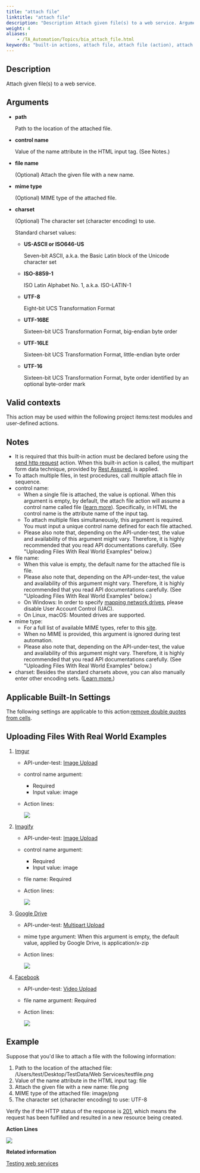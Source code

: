 ```yaml
--- 
title: "attach file"
linktitle: "attach file"
description: "Description Attach given file(s) to a web service. Arguments path Path to the location of the attached file. control name Value of the name attribute in the HTML input tag. (See Notes.) file name ..."
weight: 4
aliases: 
    - /TA_Automation/Topics/bia_attach_file.html
keywords: "built-in actions, attach file, attach file (action), attach file, attach file to web service, upload attachment to web service, add attachment to web service"
---
```


## Description

Attach given file\(s\) to a web service.

## Arguments

-   **path**

    Path to the location of the attached file.

-   **control name**

    Value of the name attribute in the HTML input tag. \(See Notes.\)

-   **file name**

    \(Optional\) Attach the given file with a new name.

-   **mime type**

    \(Optional\) MIME type of the attached file.

-   **charset**

    \(Optional\) The character set \(character encoding\) to use.

    Standard charset values:

    -   **US-ASCII or ISO646-US**

        Seven-bit ASCII, a.k.a. the Basic Latin block of the Unicode character set

    -   **ISO-8859-1**

        ISO Latin Alphabet No. 1, a.k.a. ISO-LATIN-1

    -   **UTF-8**

        Eight-bit UCS Transformation Format

    -   **UTF-16BE**

        Sixteen-bit UCS Transformation Format, big-endian byte order

    -   **UTF-16LE**

        Sixteen-bit UCS Transformation Format, little-endian byte order

    -   **UTF-16**

        Sixteen-bit UCS Transformation Format, byte order identified by an optional byte-order mark


## Valid contexts

This action may be used within the following project items:test modules and user-defined actions.

## Notes

-   It is required that this built-in action must be declared before using the [send http request](/TA_Automation/Topics/bia_send_http_request.html) action. When this built-in action is called, the multipart form data technique, provided by [Rest Assured](http://static.javadoc.io/io.rest-assured/rest-assured/3.0.1/io/restassured/builder/MultiPartSpecBuilder.html), is applied.
-   To attach multiple files, in test procedures, call multiple attach file in sequence.
-   control name:
    -   When a single file is attached, the value is optional. When this argument is empty, by default, the attach file action will assume a control name called file \([learn more](http://static.javadoc.io/io.rest-assured/rest-assured/3.0.1/io/restassured/builder/MultiPartSpecBuilder.html#controlName-java.lang.String-)\). Specifically, in HTML the control name is the attribute name of the input tag.
    -   To attach multiple files simultaneously, this argument is required. You must input a unique control name defined for each file attached.
    -   Please also note that, depending on the API-under-test, the value and availability of this argument might vary. Therefore, it is highly recommended that you read API documentations carefully. \(See "Uploading Files With Real World Examples" below.\)
-   file name:
    -   When this value is empty, the default name for the attached file is file.
    -   Please also note that, depending on the API-under-test, the value and availability of this argument might vary. Therefore, it is highly recommended that you read API documentations carefully. \(See "Uploading Files With Real World Examples" below.\)
    -   On Windows: In order to specify [mapping network drives](http://www.dummies.com/computers/operating-systems/windows-7/how-to-map-a-network-folder-in-windows-7/), please disable User Account Control \(UAC\).
    -   On Linux, macOS: Mounted drives are supported.
-   mime type:
    -   For a full list of available MIME types, refer to this [site](https://www.iana.org/assignments/media-types/media-types.xhtml).
    -   When no MIME is provided, this argument is ignored during test automation.
    -   Please also note that, depending on the API-under-test, the value and availability of this argument might vary. Therefore, it is highly recommended that you read API documentations carefully. \(See "Uploading Files With Real World Examples" below.\)
-   charset: Besides the standard charsets above, you can also manually enter other encoding sets. \([Learn more.](https://docs.oracle.com/javase/8/docs/technotes/guides/intl/encoding.doc.html)\)

## Applicable Built-In Settings

The following settings are applicable to this action:[remove double quotes from cells](/TA_Automation/Topics/bis_remove_double_quotes_from_cells.html).

## Uploading Files With Real World Examples

1.  [Imgur](https://imgur.com/)
    -   API-under-test: [Image Upload](https://apidocs.imgur.com/#4b8da0b3-3e73-13f0-d60b-2ff715e8394f)
    -   control name argument:
        -   Required
        -   Input value: image
    -   Action lines:

        ![](/images/TA_Automation/Images/bia_attach_file_pgm.png)

2.  [Imagify](https://imagify.io/)
    -   API-under-test: [Image Upload](https://imagify.io/docs/api/#upload)
    -   control name argument:
        -   Required
        -   Input value: image
    -   file name: Required
    -   Action lines:

        ![](/images/TA_Automation/Images/bia_attach_file_Imagify_pgm.png)

3.  [Google Drive](https://drive.google.com/drive/my-drive)
    -   API-under-test: [Multipart Upload](https://developers.google.com/drive/v3/web/multipart-upload)
    -   mime type argument: When this argument is empty, the default value, applied by Google Drive, is application/x-zip
    -   Action lines:

        ![](/images/TA_Automation/Images/bia_attach_file_Google_Drive_pgm.png)

4.  [Facebook](https://www.facebook.com/)
    -   API-under-test: [Video Upload](https://developers.facebook.com/docs/videos)
    -   file name argument: Required
    -   Action lines:

        ![](/images/TA_Automation/Images/bia_attach_file_facebook_pgm.png)


## Example

Suppose that you'd like to attach a file with the following information:

1.  Path to the location of the attached file: /Users/test/Desktop/TestData/Web Services/testfile.png
2.  Value of the name attribute in the HTML input tag: file
3.  Attach the given file with a new name: file.png
4.  MIME type of the attached file: image/png
5.  The character set \(character encoding\) to use: UTF-8

Verify the if the HTTP status of the response is [201](https://www.w3.org/Protocols/rfc2616/rfc2616-sec10.html), which means the request has been fulfilled and resulted in a new resource being created.

**Action Lines**

![](/images/TA_Automation/Images/bia_attach_file_example_pgm.png)




**Related information**  


[Testing web services](/TA_Automation/Topics/aut_testing_web_service.html)

